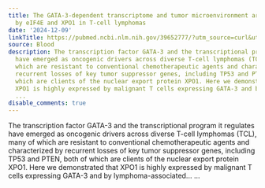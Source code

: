 ```yaml
---
title: The GATA-3-dependent transcriptome and tumor microenvironment are regulated
  by eIF4E and XPO1 in T-cell lymphomas
date: '2024-12-09'
linkTitle: https://pubmed.ncbi.nlm.nih.gov/39652777/?utm_source=curl&utm_medium=rss&utm_campaign=journals&utm_content=7603509&fc=None&ff=20241210175340&v=2.18.0.post9+e462414
source: Blood
description: The transcription factor GATA-3 and the transcriptional program it regulates
  have emerged as oncogenic drivers across diverse T-cell lymphomas (TCL), many of
  which are resistant to conventional chemotherapeutic agents and characterized by
  recurrent losses of key tumor suppressor genes, including TP53 and PTEN, both of
  which are clients of the nuclear export protein XPO1. Here we demonstrated that
  XPO1 is highly expressed by malignant T cells expressing GATA-3 and by lymphoma-associated...
  ...
disable_comments: true
---
```

The transcription factor GATA-3 and the transcriptional program it regulates have emerged as oncogenic drivers across diverse T-cell lymphomas (TCL), many of which are resistant to conventional chemotherapeutic agents and characterized by recurrent losses of key tumor suppressor genes, including TP53 and PTEN, both of which are clients of the nuclear export protein XPO1. Here we demonstrated that XPO1 is highly expressed by malignant T cells expressing GATA-3 and by lymphoma-associated... ...